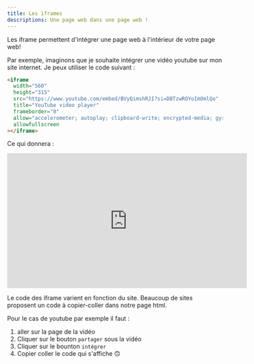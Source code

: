 ```yaml
---
title: Les iframes
descriptions: Une page web dans une page web !
---
```


Les iframe permettent d'intégrer une page web à l'intérieur de votre page web!

Par exemple, imaginons que je souhaite intégrer une vidéo youtube sur mon site internet. Je peux utiliser le code suivant :

```html
<iframe
  width="560"
  height="315"
  src="https://www.youtube.com/embed/BVyQimshRJI?si=DBTzwROYoImOmlQo"
  title="YouTube video player"
  frameborder="0"
  allow="accelerometer; autoplay; clipboard-write; encrypted-media; gyroscope; picture-in-picture; web-share"
  allowfullscreen
></iframe>
```

Ce qui donnera :

<iframe width="560" height="315" src="https://www.youtube.com/embed/BVyQimshRJI?si=DBTzwROYoImOmlQo" title="YouTube video player" frameborder="0" allow="accelerometer; autoplay; clipboard-write; encrypted-media; gyroscope; picture-in-picture; web-share" allowfullscreen></iframe>

Le code des iframe varient en fonction du site. Beaucoup de sites proposent un code à copier-coller dans notre page html.

Pour le cas de youtube par exemple il faut :

1. aller sur la page de la vidéo
1. Cliquer sur le bouton `partager` sous la vidéo
1. Cliquer sur le bounton `intégrer`
1. Copier coller le code qui s'affiche 🙃
